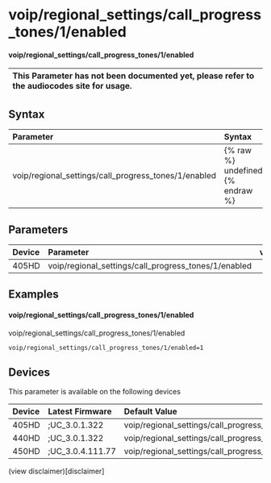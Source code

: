 ﻿---
description: voip/regional_settings/call_progress_tones/1/enabled
search:
    keywords: ['voip','regional_settings','call_progress_tones','1','enabled']
---

# voip/regional_settings/call_progress_tones/1/enabled

#### voip/regional_settings/call_progress_tones/1/enabled


| This Parameter has not been documented yet, please refer to the audiocodes site for usage.  |
| :--- |

## Syntax
| Parameter | Syntax |
| :--- | :--- |
|voip/regional_settings/call_progress_tones/1/enabled | {% raw %} undefined {% endraw %} |

## Parameters
|Device|Parameter|value|Description|
|:---|:---|:---|:---|
| 405HD | voip/regional_settings/call_progress_tones/1/enabled |  |  |

## Examples
#### voip/regional_settings/call_progress_tones/1/enabled

voip/regional_settings/call_progress_tones/1/enabled

```
voip/regional_settings/call_progress_tones/1/enabled=1
```

## Devices
This parameter is available on the following devices

| Device | Latest Firmware | Default Value |
|:---|:---|:---|
| 405HD | ;UC_3.0.1.322 | voip/regional_settings/call_progress_tones/1/enabled=1 
| 440HD | ;UC_3.0.1.322 | voip/regional_settings/call_progress_tones/1/enabled=1 
| 450HD | ;UC_3.0.4.111.77 | voip/regional_settings/call_progress_tones/1/enabled=1 

(view disclaimer)[disclaimer]
